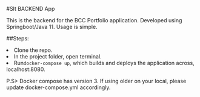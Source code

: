 #Slt BACKEND App

This is the backend for the BCC Portfolio application. Developed using Springboot/Java 11.
Usage is simple.

##Steps:
<li>Clone the repo.</li>
<li>In the project folder, open terminal.</li>
<li>Run<code>docker-compose up</code>, which builds and deploys the application across, localhost:8080.</li>

P.S> Docker compose has version 3. If using older on your local, please update docker-compose.yml accordingly.